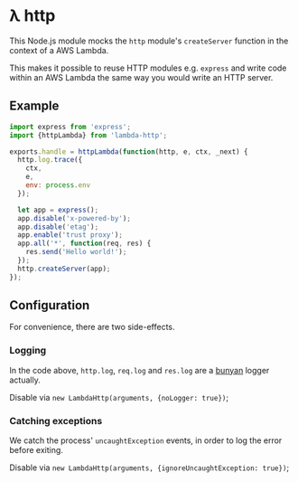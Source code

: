 # λ http

This Node.js module mocks the `http` module's `createServer` function in the
context of a AWS Lambda.

This makes it possible to reuse HTTP modules e.g. `express` and write code
within an AWS Lambda the same way you would write an HTTP server.

## Example

```javascript
import express from 'express';
import {httpLambda} from 'lambda-http';

exports.handle = httpLambda(function(http, e, ctx, _next) {
  http.log.trace({
    ctx,
    e,
    env: process.env
  });

  let app = express();
  app.disable('x-powered-by');
  app.disable('etag');
  app.enable('trust proxy');
  app.all('*', function(req, res) {
    res.send('Hello world!');
  });
  http.createServer(app);
});

```

## Configuration

For convenience, there are two side-effects.

### Logging

In the code above, `http.log`, `req.log` and `res.log` are a
[bunyan](https://github.com/trentm/node-bunyan) logger actually.

Disable via `new LambdaHttp(arguments, {noLogger: true})`;

### Catching exceptions

We catch the process' `uncaughtException` events, in order to log the error
before exiting.

Disable via `new LambdaHttp(arguments, {ignoreUncaughtException: true})`;
